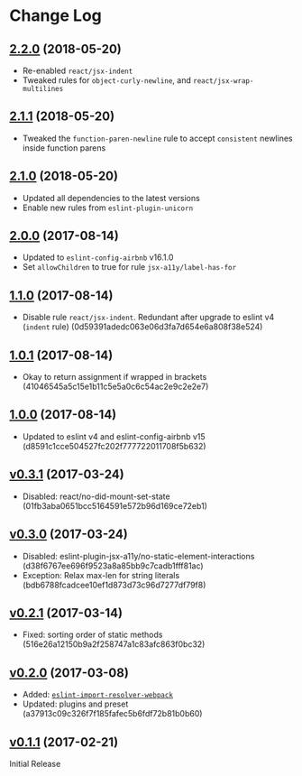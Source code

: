 # Change Log
## [2.2.0](https://github.com/urbanladder/eslint-config-urbanladder/tree/v2.2.0) (2018-05-20)
- Re-enabled `react/jsx-indent`
- Tweaked rules for `object-curly-newline`, and `react/jsx-wrap-multilines`

## [2.1.1](https://github.com/urbanladder/eslint-config-urbanladder/tree/v2.1.1) (2018-05-20)
- Tweaked the `function-paren-newline` rule to accept `consistent` newlines inside function parens

## [2.1.0](https://github.com/urbanladder/eslint-config-urbanladder/tree/v2.1.0) (2018-05-20)
- Updated all dependencies to the latest versions
- Enable new rules from `eslint-plugin-unicorn`

## [2.0.0](https://github.com/urbanladder/eslint-config-urbanladder/tree/v2.0.0) (2017-08-14)
- Updated to `eslint-config-airbnb` v16.1.0
- Set `allowChildren` to true for rule `jsx-a11y/label-has-for`

## [1.1.0](https://github.com/urbanladder/eslint-config-urbanladder/tree/v1.1.0) (2017-08-14)
-  Disable rule `react/jsx-indent`. Redundant after upgrade to eslint v4 (`indent` rule) (0d59391adedc063e06d3fa7d654e6a808f38e524)

## [1.0.1](https://github.com/urbanladder/eslint-config-urbanladder/tree/v1.0.1) (2017-08-14)
-   Okay to return assignment if wrapped in brackets (41046545a5c15e1b11c5e5a0c6c54ac2e9c2e2e7)

## [1.0.0](https://github.com/urbanladder/eslint-config-urbanladder/tree/v1.0.0) (2017-08-14)
- Updated to eslint v4 and eslint-config-airbnb v15 (d8591c1cce504527fc202f777722011708f5b632)

## [v0.3.1](https://github.com/urbanladder/eslint-config-urbanladder/tree/v0.3.1) (2017-03-24)

- Disabled: react/no-did-mount-set-state (01fb3aba0651bcc5164591e572b96d169ce72eb1)

## [v0.3.0](https://github.com/urbanladder/eslint-config-urbanladder/tree/v0.3.0) (2017-03-24)

- Disabled: eslint-plugin-jsx-a11y/no-static-element-interactions (d38f6767ee696f9523a8a85bb9c7cadb1fff81ac)
- Exception: Relax max-len for string literals (bdb6788fcadcee10ef1d873d73c96d7277df79f8)

## [v0.2.1](https://github.com/urbanladder/eslint-config-urbanladder/tree/v0.2.1) (2017-03-14)

- Fixed: sorting order of static methods (516e26a12150b9a2f258747a1c83afc863f0bc32)

## [v0.2.0](https://github.com/urbanladder/eslint-config-urbanladder/tree/v0.2.0) (2017-03-08)

 - Added: [`eslint-import-resolver-webpack`](https://www.npmjs.com/package/eslint-import-resolver-webpack) 
 - Updated: plugins and preset (a37913c09c326f7f185fafec5b6fdf72b81b0b60)

## [v0.1.1](https://github.com/urbanladder/eslint-config-urbanladder/tree/v0.1.1) (2017-02-21)
Initial Release
